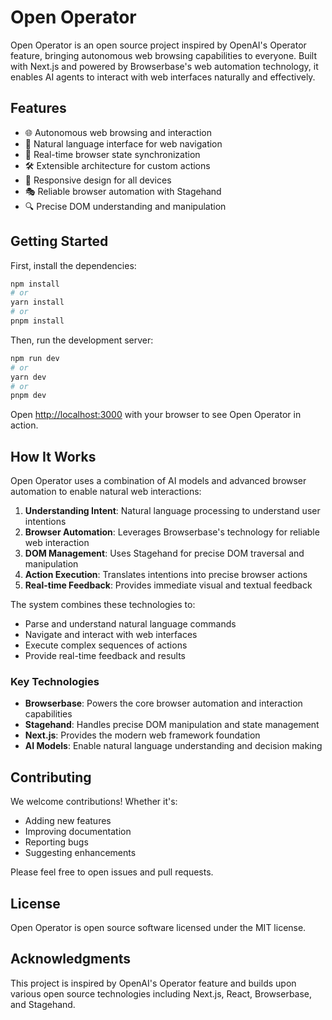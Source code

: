 # Open Operator

Open Operator is an open source project inspired by OpenAI's Operator feature, bringing autonomous web browsing capabilities to everyone. Built with Next.js and powered by Browserbase's web automation technology, it enables AI agents to interact with web interfaces naturally and effectively.

## Features

- 🌐 Autonomous web browsing and interaction
- 🤖 Natural language interface for web navigation
- 🔄 Real-time browser state synchronization
- 🛠️ Extensible architecture for custom actions
- 📱 Responsive design for all devices
- 🎭 Reliable browser automation with Stagehand
- 🔍 Precise DOM understanding and manipulation

## Getting Started

First, install the dependencies:

```bash
npm install
# or
yarn install
# or
pnpm install
```

Then, run the development server:

```bash
npm run dev
# or
yarn dev
# or
pnpm dev
```

Open [http://localhost:3000](http://localhost:3000) with your browser to see Open Operator in action.

## How It Works

Open Operator uses a combination of AI models and advanced browser automation to enable natural web interactions:

1. **Understanding Intent**: Natural language processing to understand user intentions
2. **Browser Automation**: Leverages Browserbase's technology for reliable web interaction
3. **DOM Management**: Uses Stagehand for precise DOM traversal and manipulation
4. **Action Execution**: Translates intentions into precise browser actions
5. **Real-time Feedback**: Provides immediate visual and textual feedback

The system combines these technologies to:
- Parse and understand natural language commands
- Navigate and interact with web interfaces
- Execute complex sequences of actions
- Provide real-time feedback and results

### Key Technologies

- **Browserbase**: Powers the core browser automation and interaction capabilities
- **Stagehand**: Handles precise DOM manipulation and state management
- **Next.js**: Provides the modern web framework foundation
- **AI Models**: Enable natural language understanding and decision making

## Contributing

We welcome contributions! Whether it's:
- Adding new features
- Improving documentation
- Reporting bugs
- Suggesting enhancements

Please feel free to open issues and pull requests.

## License

Open Operator is open source software licensed under the MIT license.

## Acknowledgments

This project is inspired by OpenAI's Operator feature and builds upon various open source technologies including Next.js, React, Browserbase, and Stagehand.
